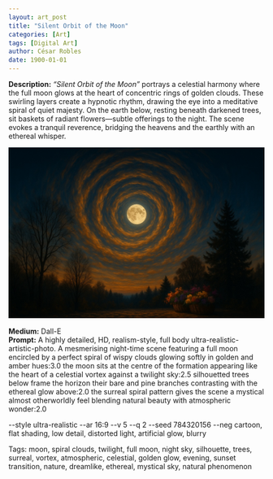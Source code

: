 ```yaml
---
layout: art_post
title: "Silent Orbit of the Moon"
categories: [Art]
tags: [Digital Art]
author: César Robles
date: 1900-01-01
---
```

**Description:** *“Silent Orbit of the Moon”* portrays a celestial harmony where the full moon glows at the heart of concentric rings of golden clouds. These swirling layers create a hypnotic rhythm, drawing the eye into a meditative spiral of quiet majesty. On the earth below, resting beneath darkened trees, sit baskets of radiant flowers—subtle offerings to the night. The scene evokes a tranquil reverence, bridging the heavens and the earthly with an ethereal whisper.

![Silent Orbit of the Moon](/imag/digital_art/silent_orbit_of_the_moon.jpg)

**Medium:** Dall-E\
**Prompt:** A highly detailed, HD, realism-style, full body ultra-realistic-artistic-photo. A mesmerising night-time scene featuring a full moon encircled by a perfect spiral of wispy clouds glowing softly in golden and amber hues:3.0 the moon sits at the centre of the formation appearing like the heart of a celestial vortex against a twilight sky:2.5 silhouetted trees below frame the horizon their bare and pine branches contrasting with the ethereal glow above:2.0 the surreal spiral pattern gives the scene a mystical almost otherworldly feel blending natural beauty with atmospheric wonder:2.0

--style ultra-realistic --ar 16:9 --v 5 --q 2 --seed 784320156 --neg cartoon, flat shading, low detail, distorted light, artificial glow, blurry

Tags: moon, spiral clouds, twilight, full moon, night sky, silhouette, trees, surreal, vortex, atmospheric, celestial, golden glow, evening, sunset transition, nature, dreamlike, ethereal, mystical sky, natural phenomenon